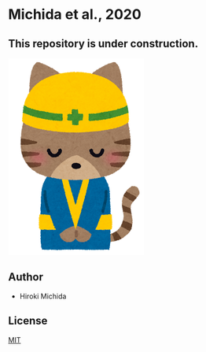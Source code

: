 # Michida et al., 2020

## This repository is under construction. 

![](./image/ojigi_animal_neko.png)

## Author
- Hiroki Michida

## License
[MIT](LICENSE)